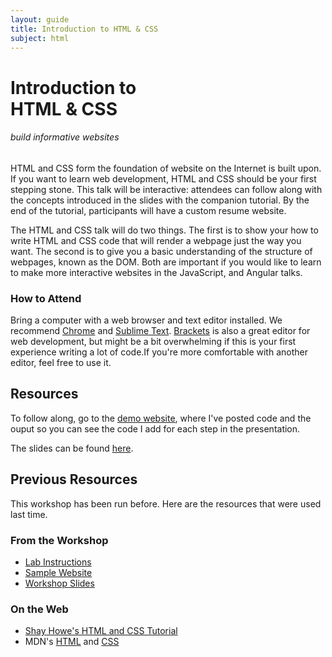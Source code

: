 ```yaml
---
layout: guide
title: Introduction to HTML & CSS
subject: html
---
```


# Introduction to <br>HTML & CSS

###### build informative websites

HTML and CSS form the foundation of website on the Internet is built upon.
If you want to learn web development, HTML and CSS should be your first
stepping stone. This talk will be interactive: attendees can follow along with
the concepts introduced in the slides with the companion tutorial. By the end
of the tutorial, participants will have a custom resume website.

The HTML and CSS talk will do two things. The first is to show your how to
write HTML and CSS code that will render a webpage just the way you want.
The second is to give you a basic understanding of the structure of webpages,
known as the DOM. Both are important if you would like to learn to make more
interactive websites in the JavaScript, and Angular talks.

### How to Attend

Bring a computer with a web browser and text editor installed. We recommend
[Chrome](https://www.google.com/chrome/browser/desktop/index.html) and
[Sublime Text](http://www.sublimetext.com/). [Brackets](http://brackets.io/) is
also a great editor for web development, but might be a bit overwhelming if this
is your first experience writing a lot of code.If you're more comfortable with
another editor, feel free to use it.


## Resources

To follow along, go to the
[demo website](https://skrulcik.github.io/WDW_HTMLCSS/), where I've posted code
 and the ouput so you can see the code I add for each step in the presentation.

The slides can be found [here](https://skrulcik.github.io/WDW_HTMLCSS/HTMLCSS.pdf).

## Previous Resources

This workshop has been run before. Here are the resources that were used
last time.

### From the Workshop

- [Lab Instructions](https://docs.google.com/file/d/0B9HqC5cnPeRVbng4RnRodDFFZVk/edit)
- [Sample Website](http://naher94.github.io/Basic-Sample-Site/portfolio.html)
- [Workshop Slides](https://docs.google.com/file/d/0B9HqC5cnPeRVODB6MURCTUxvSVk/edit)

### On the Web

- [Shay Howe's HTML and CSS Tutorial](http://learn.shayhowe.com/)
- MDN's [HTML](https://developer.mozilla.org/en-US/docs/Web/HTML) and [CSS](https://developer.mozilla.org/en-US/docs/Web/CSS)

